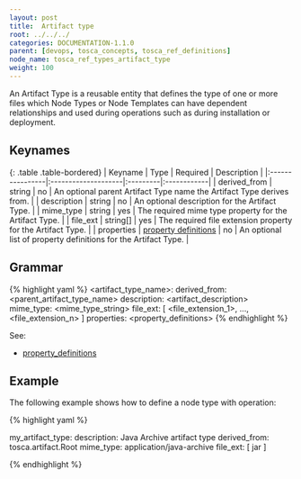 ```yaml
---
layout: post
title:  Artifact type
root: ../../../
categories: DOCUMENTATION-1.1.0
parent: [devops, tosca_concepts, tosca_ref_definitions]
node_name: tosca_ref_types_artifact_type
weight: 100
---
```


An Artifact Type is a reusable entity that defines the type of one or more files which Node Types or Node Templates can have dependent relationships and used during operations such as during installation or deployment.

## Keynames

{: .table .table-bordered}
| Keyname         | Type                | Required | Description |
|:----------------|:--------------------|:---------|:------------|
| derived_from | string | no | An optional parent Artifact Type name the Artifact Type derives from. |
| description | string | no | An optional description for the Artifact Type. |
| mime_type | string | yes | The required mime type property for the Artifact Type. |
| file_ext | string[] | yes | The required file extension property for the Artifact Type. |
| properties | [property definitions](#/documentation/devops_guide/tosca_grammar/property_definition.html) | no | An optional list of property definitions for the Artifact Type. |

## Grammar

{% highlight yaml %}
<artifact_type_name>:
  derived_from: <parent_artifact_type_name>
  description: <artifact_description>
  mime_type: <mime_type_string>
  file_ext: [ <file_extension_1>, ..., <file_extension_n> ]
  properties:
    <property_definitions>
{% endhighlight %}

See:

- [property_definitions](#/documentation/devops_guide/tosca_grammar/property_definition.html)

## Example

The following example shows how to define a node type with operation:

{% highlight yaml %}

my_artifact_type:
  description: Java Archive artifact type
  derived_from: tosca.artifact.Root
  mime_type: application/java-archive
  file_ext: [ jar ]

{% endhighlight %}
